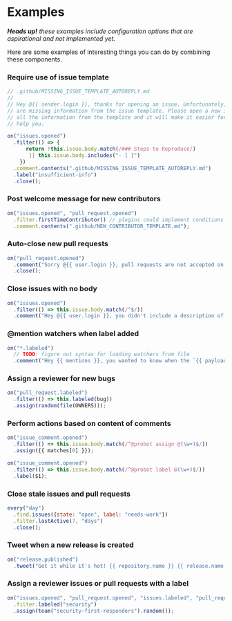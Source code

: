 # Examples

_**Heads up!** these examples include configuration options that are aspirational and not implemented yet._

Here are some examples of interesting things you can do by combining these components.

### Require use of issue template

```js
// .github/MISSING_ISSUE_TEMPLATE_AUTOREPLY.md
//
// Hey @{{ sender.login }}, thanks for opening an issue. Unfortunately, you
// are missing information from the issue template. Please open a new issue with
// all the information from the template and it will make it easier for us to
// help you.

on("issues.opened")
  .filter(() => {
      return !this.issue.body.match(/### Steps to Reproduce/)
       || this.issue.body.includes("- [ ]")
    })
  .comment.contents(".github/MISSING_ISSUE_TEMPLATE_AUTOREPLY.md")
  .label("insufficient-info")
  .close();
```

### Post welcome message for new contributors

```js
on("issues.opened", "pull_request.opened")
  .filter.firstTimeContributor() // plugins could implement conditions like this
  .comment.contents(".github/NEW_CONTRIBUTOR_TEMPLATE.md");
```

### Auto-close new pull requests

```js
on("pull_request.opened")
  .comment("Sorry @{{ user.login }}, pull requests are not accepted on this repository.")
  .close();
```

### Close issues with no body

```js
on("issues.opened")
  .filter(() => this.issue.body.match(/^$/))
  .comment("Hey @{{ user.login }}, you didn't include a description of the problem, so we're closing this issue.");
```

### @mention watchers when label added

```js
on("*.labeled")
  // TODO: figure out syntax for loading watchers from file
  .comment("Hey {{ mentions }}, you wanted to know when the `{{ payload.label.name }}` label was added.");
```

### Assign a reviewer for new bugs

```js
on("pull_request.labeled")
  .filter(() => this.labeled(bug))
  .assign(random(file(OWNERS)));
```

### Perform actions based on content of comments

```js
on("issue_comment.opened")
  .filter(() => this.issue.body.match(/^@probot assign @(\w+)$/))
  .assign({{ matches[0] }});

on("issue_comment.opened")
  .filter(() => this.issue.body.match(/^@probot label @(\w+)$/))
  .label($1);
```

### Close stale issues and pull requests

```js
every("day")
  .find.issues({state: "open", label: "needs-work"})
  .filter.lastActive(7, "days")
  .close();
```

### Tweet when a new release is created

```js
on("release.published")
  .tweet("Get it while it's hot! {{ repository.name }} {{ release.name }} was just released! {{ release.html_url }}");
```

### Assign a reviewer issues or pull requests with a label

```js
on("issues.opened", "pull_request.opened", "issues.labeled", "pull_request.labeled")
  .filter.labeled("security")
  .assign(team("security-first-responders").random());
```
